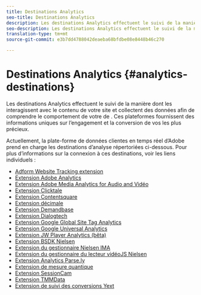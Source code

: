 ```yaml
---
title: Destinations Analytics
seo-title: Destinations Analytics
description: Les destinations Analytics effectuent le suivi de la manière dont les interagissent avec le contenu de votre site et collectent des données afin de comprendre le comportement de votre  de . Ces plateformes fournissent des informations uniques sur l’engagement et la conversion de vos les plus précieux.
seo-description: Les destinations Analytics effectuent le suivi de la manière dont les interagissent avec le contenu de votre site et collectent des données afin de comprendre le comportement de votre  de . Ces plateformes fournissent des informations uniques sur l’engagement et la conversion de vos les plus précieux.
translation-type: tm+mt
source-git-commit: e3b7dd4788042deaeba68bfdbe08e8448b46c270

---
```



# Destinations Analytics {#analytics-destinations}

Les destinations Analytics effectuent le suivi de la manière dont les interagissent avec le contenu de votre site et collectent des données afin de comprendre le comportement de votre  de . Ces plateformes fournissent des informations uniques sur l’engagement et la conversion de vos les plus précieux.

Actuellement, la plate-forme de données clientes en temps réel d’Adobe prend en charge les destinations d’analyse répertoriées ci-dessous. Pour plus d’informations sur la connexion à ces destinations, voir les liens individuels :

* [Adform Website Tracking extension](/help/rtcdp/destinations/adform-extension.md)
* [Extension Adobe Analytics](/help/rtcdp/destinations/adobe-analytics-extension.md)
* [Extension Adobe Media Analytics for Audio and Vidéo](/help/rtcdp/destinations/adobe-video-analytics-extension.md)
* [Extension Clicktale](/help/rtcdp/destinations/clicktale-extension.md)
* [Extension Contentsquare](/help/rtcdp/destinations/contentsquare-extension.md)
* [Extension décimale](/help/rtcdp/destinations/decibel-extension.md)
* [Extension Demandbase](/help/rtcdp/destinations/demandbase-extension.md)
* [Extension Dialogtech](/help/rtcdp/destinations/dialogtech-extension.md)
* [Extension Google Global Site Tag Analytics](/help/rtcdp/destinations/gtag-analytics-extension.md)
* [Extension Google Universal Analytics](/help/rtcdp/destinations/google-universal-analytics-extension.md)
* [Extension JW Player Analytics (bêta)](/help/rtcdp/destinations/jw-player-analytics-extension.md)
* [Extension BSDK Nielsen](nielsen-bsdk-extension.md)
* [Extension du gestionnaire Nielsen IMA](nielsen-ima-extension.md)
* [Extension du gestionnaire du lecteur vidéoJS Nielsen](nielsen-videojs-extension.md)
* [Extension Analytics Parse.ly](parsely-extension.md)
* [Extension de mesure quantique](quantum-metric-extension.md)
* [Extension SessionCam](sessioncam-extension.md)
* [Extension TMMData](tmmdata-extension.md)
* [Extension de suivi des conversions Yext](yext-extension.md)
